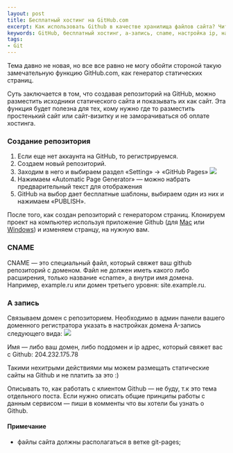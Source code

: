 ```yaml
---
layout: post
title: Бесплатный хостинг на GitHub.com
excerpt: Как использовать Github в качестве хранилища файлов сайта? Читайте в статье!
keywords: GitHub, бесплатный хостинг, a-запись, cname, настройка ip, настройка
tags:
- Git
---
```


Тема давно не новая, но все все равно не могу обойти стороной такую замечательную функцию GitHub.com, как генератор статических страниц.

Суть заключается в том, что создавая репозиторий на GitHub, можно разместить исходники статического сайта и показывать их как сайт. Эта функция будет полезна для тех, кому нужно где то разместить простенький сайт или сайт-визитку и не заморачиваться об оплате хостинга.

### Создание репозитория

1. Если еще нет аккаунта на GitHub, то регистрируемся.
2. Создаем новый репозиторий.
3. Заходим в него и выбираем раздел «Setting» -> «GitHub Pages»
    ![]({{site.url}}/upload/article/2013/06/08/screen_00.jpg)
4. Нажимаем «Automatic Page Generator» — можно набрать предварительный текст для отображения
5. GitHub на выбор дает бесплатные шаблоны, выбираем один из них и нажимаем «PUBLISH».

После того, как создан репозиторий с генератором страниц. Клонируем проект на компьютер используя приложение Github (для [Mac](http://mac.github.com/) или [Windows](http://windows.github.com/)) и изменяем странцу, на нужную вам.

### CNAME

CNAME — это специальный файл, который свяжет ваш github репозиторий с доменом. Файл не должен иметь какого либо расширения, только название «cname», а внутри имя домена. Например, example.ru или домен третьего уровня: site.example.ru.

### A запись

Связываем домен с репозиторием. Необходимо в админ панели вашего доменного регистратора указать в настройках домена A-запись следующего вида:
![]({{site.url}}/upload/article/2013/06/08/screen_01.png)

Имя — либо ваш домен, либо поддомен и ip адрес, который свяжет вас с Github: 204.232.175.78

Такими нехитрыми действиями мы можем размещать статические сайты на Github и не платить за это :)

Описывать то, как работать с клиентом Github — не буду, т.к это тема отдельного поста. Если нужно описать общие принципы работы с данным сервисом — пиши в комменты что вы хотели бы узнать о Github.

#### Примечание

- файлы сайта должны располагаться в ветке <span class="file">git-pages</span>;